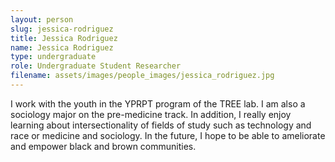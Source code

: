 ```yaml
---
layout: person
slug: jessica-rodriguez
title: Jessica Rodriguez
name: Jessica Rodriguez
type: undergraduate
role: Undergraduate Student Researcher
filename: assets/images/people_images/jessica_rodriguez.jpg
---
```


I work with the youth in the YPRPT program of the TREE lab. I am also a sociology major on the pre-medicine track. In addition, I really enjoy learning about intersectionality of fields of study such as technology and race or medicine and sociology. In the future, I hope to be able to ameliorate and empower black and brown communities. 

